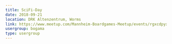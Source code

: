```yaml
---
title: SciFi-Day
date: 2018-09-21
location: DRK Altenzentrum, Worms
link: https://www.meetup.com/Mannheim-Boardgames-Meetup/events/rgxcdpyxmbcc/
usergroup: bogama
type: usergroup
---
```

